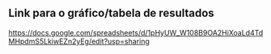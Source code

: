 ## Link para o gráfico/tabela de resultados
https://docs.google.com/spreadsheets/d/1pHyUW_W108B9OA2HiXoaLd4TdMHpdmS5LkiwEZn2yEg/edit?usp=sharing
